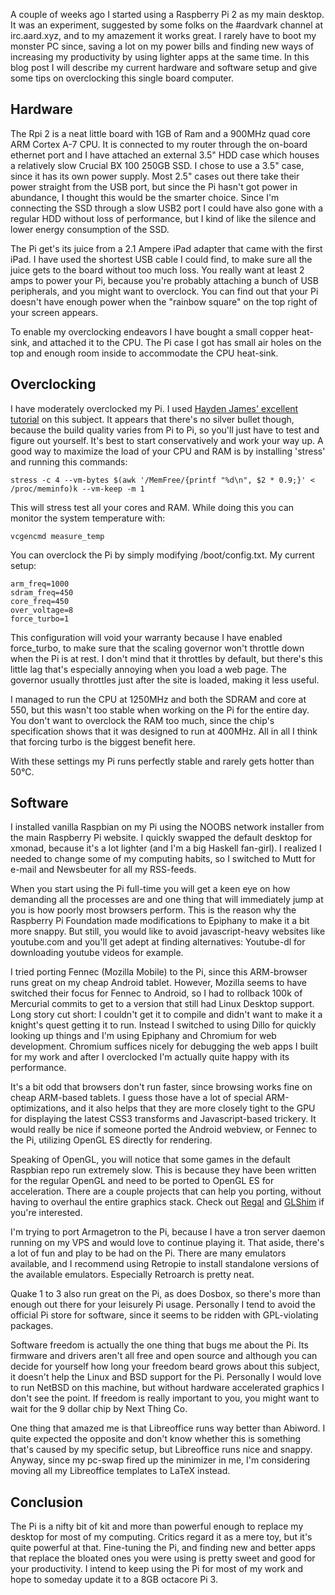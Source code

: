 <!--
title: Raspberry Pi 2 as my main desktop
categories: random_geekery, english
--> 
A couple of weeks ago I started using a Raspberry Pi 2 as my main desktop. It
was an experiment, suggested by some folks on the #aardvark channel at
irc.aard.xyz, and to my amazement it works great. I rarely have to boot my
monster PC since, saving a lot on my power bills and finding new ways of
increasing  my productivity by using lighter apps at the same time.  In this
blog post I will describe my current hardware and software setup and give some
tips on overclocking this single board computer.

Hardware
--------
The Rpi 2 is a neat little board with 1GB of Ram and a 900MHz quad core ARM
Cortex A-7 CPU. It is connected to my router through the on-board ethernet port
and I have attached an external 3.5" HDD case which houses a relatively slow
Crucial BX 100 250GB SSD. I chose to use a 3.5" case, since it has its own power
supply.  Most 2.5" cases out there take their power straight from the USB port,
but since the Pi hasn't got power in abundance, I thought this would be the
smarter choice. Since I'm connecting the SSD through a slow USB2 port I could
have also gone with a regular HDD without loss of performance, but I kind of
like the silence and lower energy consumption of the SSD.

The Pi get's its juice from a 2.1 Ampere iPad adapter that came with the first
iPad. I have used the shortest USB cable I could find, to make sure all the
juice gets to the board without too much loss. You really want at least 2 amps
to power your Pi, because you're probably attaching a bunch of USB peripherals,
and you might want to overclock. You can find out that your Pi doesn't have
enough power when the "rainbow square" on the top right of your screen appears.

To enable my overclocking endeavors I have bought a small copper heat-sink, and
attached it to the CPU. The Pi case I got has small air holes on the top and
enough room inside to accommodate the CPU heat-sink.

Overclocking
------------ 
I have moderately overclocked my Pi. I used [Hayden James' excellent
tutorial](http://haydenjames.io/raspberry-pi-2-overclock/) on this subject. It
appears that there's no silver bullet though, because the build quality varies
from Pi to Pi, so you'll just have to test and figure out yourself. It's best to
start conservatively and work your way up. A good way to maximize the load of
your CPU and RAM is by installing 'stress' and running this commands:

~~~~~~~
stress -c 4 --vm-bytes $(awk '/MemFree/{printf "%d\n", $2 * 0.9;}' <
/proc/meminfo)k --vm-keep -m 1
~~~~~~~

This will stress test all your cores and RAM. While doing this you can monitor
the system temperature with:

~~~~~~~
vcgencmd measure_temp
~~~~~~~

You can overclock the Pi by simply modifying /boot/config.txt. My current setup:

~~~~~~~
arm_freq=1000
sdram_freq=450
core_freq=450
over_voltage=8
force_turbo=1
~~~~~~~

This configuration will void your warranty because I have enabled force_turbo,
to make sure that the scaling governor won't throttle down when the Pi is at
rest.  I don't mind that it throttles by default, but there's this little lag
that's especially annoying when you load a web page. The governor usually
throttles just after the site is loaded, making it less useful.

I managed to run the CPU at 1250MHz and both the SDRAM and core at 550, but this
wasn't too stable when working on the Pi for the entire day. You don't want to
overclock the RAM too much, since the chip's specification shows that it was
designed to run at 400MHz. All in all I think that forcing turbo is the biggest
benefit here. 

With these settings my Pi runs perfectly stable and rarely gets hotter than
50&deg;C.

Software
--------
I installed vanilla Raspbian on my Pi using the NOOBS network installer from the
main Raspberry Pi website. I quickly swapped the default desktop for xmonad,
because it's a lot lighter (and I'm a big Haskell fan-girl). I realized I needed
to change some of my computing habits, so I switched to Mutt for e-mail and
Newsbeuter for all my RSS-feeds.

When you start using the Pi full-time you will get a keen eye on how demanding
all the processes are and one thing that will immediately jump at you is how
poorly most browsers perform. This is the reason why the Raspberry Pi Foundation
made modifications to Epiphany to make it a bit more snappy. But still, you
would like to avoid javascript-heavy websites like youtube.com and you'll get
adept at finding alternatives: Youtube-dl for downloading youtube videos for
example.

I tried porting Fennec (Mozilla Mobile) to the Pi, since this ARM-browser runs
great on my cheap Android tablet. However, Mozilla seems to have switched their
focus for Fennec to Android, so I had to rollback 100k of Mercurial commits to
get to a version that still had Linux Desktop support. Long story cut short: I
couldn't get it to compile and didn't want to make it a knight's quest getting
it to run. Instead I switched to using Dillo for quickly looking up things and
I'm using Epiphany and Chromium for web development. Chromium suffices nicely
for debugging the web apps I built for my work and after I overclocked I'm
actually quite happy with its performance.

It's a bit odd that browsers don't run faster, since browsing works fine on
cheap ARM-based tablets. I guess those have a lot of special ARM-optimizations,
and it also helps that they are more closely tight to the GPU for displaying the
latest CSS3 transforms and Javascript-based trickery. It would really be nice if
someone ported the Android webview, or Fennec to the Pi, utilizing OpenGL ES
directly for rendering.

Speaking of OpenGL, you will notice that some games in the default Raspbian repo
run extremely slow. This is because they have been written for the regular
OpenGL and need to be ported to OpenGL ES for acceleration. There are a couple
projects that can help you porting, without having to overhaul the entire
graphics stack.  Check out [Regal](https://github.com/p3/regal) and
[GLShim](https://github.com/lunixbochs/glshim) if you're interested.

I'm trying to port Armagetron to the Pi, because I have a tron server daemon
running on my VPS and would love to continue playing it. That aside, there's a
lot of fun and play to be had on the Pi. There are many emulators available, and
I recommend using Retropie to install standalone versions of the available
emulators. Especially Retroarch is pretty neat.

Quake 1 to 3 also run great on the Pi, as does Dosbox, so there's more than
enough out there for your leisurely Pi usage. Personally I tend to avoid the
official Pi store for software, since it seems to be ridden with GPL-violating
packages.

Software freedom is actually the one thing that bugs me about the Pi. Its
firmware and drivers aren't all free and open source and although you can decide
for yourself how long your freedom beard grows about this subject, it doesn't help
the Linux and BSD support for the Pi. Personally I would love to run NetBSD
on this machine, but without hardware accelerated graphics I don't see the
point. If freedom is really important to you, you might want to wait for the 9
dollar chip by Next Thing Co.

One thing that amazed me is that Libreoffice runs way better than Abiword. I
quite expected the opposite and don't know whether this is something that's caused by
my specific setup, but Libreoffice runs nice and snappy. Anyway, since my pc-swap
fired up the minimizer in me, I'm considering moving all my Libreoffice
templates to LaTeX instead.

Conclusion
----------
The Pi is a nifty bit of kit and more than powerful enough to replace my desktop
for most of my computing. Critics regard it as a mere toy, but it's quite
powerful at that. Fine-tuning the Pi, and finding new and better apps that
replace the bloated ones you were using is pretty sweet and good for your
productivity. I intend to keep using the Pi for most of my work and hope to someday
update it to a 8GB octacore Pi 3.
